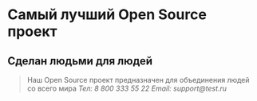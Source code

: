 # Самый лучший Open Source проект
## Сделан людьми для людей
> Наш Open Source проект предназначен для объединения людей со всего мира
_Тел: 8 800 333 55 22
Email: support@test.ru_